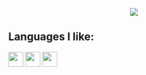 <p align="center">
   <img src="https://capsule-render.vercel.app/api?type=waving&color=gradient&text=Hi%20Here"/>
</p>

## Languages I like:
 <img src="https://cdn.jsdelivr.net/gh/devicons/devicon@latest/icons/c/c-original.svg" width="30"/>  <img src="https://cdn.jsdelivr.net/gh/devicons/devicon@latest/icons/cplusplus/cplusplus-original.svg" width="30" /> <img src="https://cdn.jsdelivr.net/gh/devicons/devicon@latest/icons/go/go-original-wordmark.svg" width="30"/>